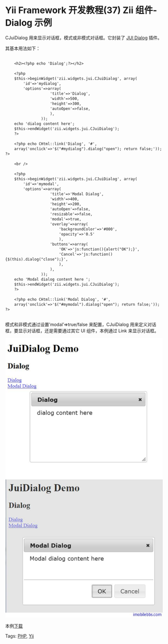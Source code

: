 # Yii Framework 开发教程(37) Zii 组件-Dialog 示例

CJuiDialog 用来显示对话框，模式或非模式对话框。它封装了 [JUI Dialog](http://jqueryui.com/demos/dialog/) 插件。

其基本用法如下：

```

    <h2><?php echo 'Dialog';?></h2>
    
    <?php
    $this->beginWidget('zii.widgets.jui.CJuiDialog', array(
    	'id'=>'mydialog',
    	'options'=>array(
    				'title'=>'Dialog',
    				'width'=>500,
    				'height'=>300,
    				'autoOpen'=>false,
    				),
    			));
    echo 'dialog content here';
    $this->endWidget('zii.widgets.jui.CJuiDialog');
    ?>
    
    <?php echo CHtml::link('Dialog', '#',
    array('onclick'=>'$("#mydialog").dialog("open"); return false;')); ?>
    
    <br />
    
    <?php
    $this->beginWidget('zii.widgets.jui.CJuiDialog', array(
    	'id'=>'mymodal',
    	'options'=>array(
    				'title'=>'Modal Dialog',
    				'width'=>400,
    				'height'=>200,
    				'autoOpen'=>false,
    				'resizable'=>false,
    				'modal'=>true,
    				'overlay'=>array(
    					'backgroundColor'=>'#000',
    					'opacity'=>'0.5'
    					),
    				'buttons'=>array(
    					'OK'=>'js:function(){alert("OK");}',
    					'Cancel'=>'js:function(){$(this).dialog("close");}',
    					),
    				),
    			));
    echo 'Modal dialog content here ';
    $this->endWidget('zii.widgets.jui.CJuiDialog');
    ?>
    
    <?php echo CHtml::link('Modal Dialog', '#',
    array('onclick'=>'$("#mymodal").dialog("open"); return false;')); ?>
    

```

模式和非模式通过设置’modal’=>true/false 来配置，CJuiDialog 用来定义对话框，要显示对话框，还是需要通过其它 UI 组件，本例通过 Link 来显示对话框。

![picture37.1](images/37.1.jpg)

本例[下载](http://www.imobilebbs.com/download/yii/JuiDialogDemo.zip)

Tags: [PHP](http://www.imobilebbs.com/wordpress/archives/tag/php), [Yii](http://www.imobilebbs.com/wordpress/archives/tag/yii)